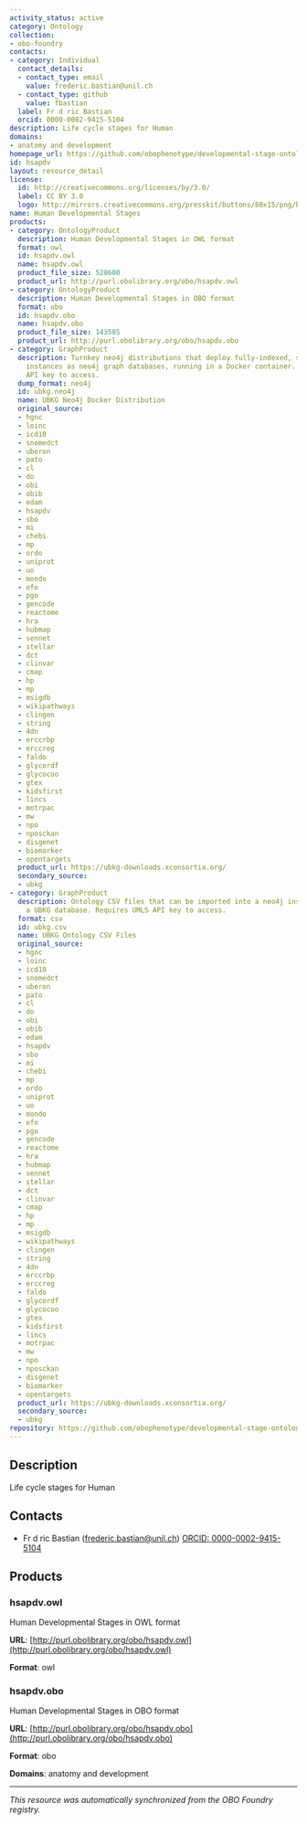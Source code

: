 ```yaml
---
activity_status: active
category: Ontology
collection:
- obo-foundry
contacts:
- category: Individual
  contact_details:
  - contact_type: email
    value: frederic.bastian@unil.ch
  - contact_type: github
    value: fbastian
  label: Fr d ric Bastian
  orcid: 0000-0002-9415-5104
description: Life cycle stages for Human
domains:
- anatomy and development
homepage_url: https://github.com/obophenotype/developmental-stage-ontologies/wiki/HsapDv
id: hsapdv
layout: resource_detail
license:
  id: http://creativecommons.org/licenses/by/3.0/
  label: CC BY 3.0
  logo: http://mirrors.creativecommons.org/presskit/buttons/80x15/png/by.png
name: Human Developmental Stages
products:
- category: OntologyProduct
  description: Human Developmental Stages in OWL format
  format: owl
  id: hsapdv.owl
  name: hsapdv.owl
  product_file_size: 528600
  product_url: http://purl.obolibrary.org/obo/hsapdv.owl
- category: OntologyProduct
  description: Human Developmental Stages in OBO format
  format: obo
  id: hsapdv.obo
  name: hsapdv.obo
  product_file_size: 143585
  product_url: http://purl.obolibrary.org/obo/hsapdv.obo
- category: GraphProduct
  description: Turnkey neo4j distributions that deploy fully-indexed, standalone UBKG
    instances as neo4j graph databases, running in a Docker container. Requires UMLS
    API key to access.
  dump_format: neo4j
  id: ubkg.neo4j
  name: UBKG Neo4j Docker Distribution
  original_source:
  - hgnc
  - loinc
  - icd10
  - snomedct
  - uberon
  - pato
  - cl
  - do
  - obi
  - obib
  - edam
  - hsapdv
  - sbo
  - mi
  - chebi
  - mp
  - ordo
  - uniprot
  - uo
  - mondo
  - efo
  - pgo
  - gencode
  - reactome
  - hra
  - hubmap
  - sennet
  - stellar
  - dct
  - clinvar
  - cmap
  - hp
  - mp
  - msigdb
  - wikipathways
  - clingen
  - string
  - 4dn
  - erccrbp
  - erccreg
  - faldo
  - glycordf
  - glycocoo
  - gtex
  - kidsfirst
  - lincs
  - motrpac
  - mw
  - npo
  - nposckan
  - disgenet
  - biomarker
  - opentargets
  product_url: https://ubkg-downloads.xconsortia.org/
  secondary_source:
  - ubkg
- category: GraphProduct
  description: Ontology CSV files that can be imported into a neo4j instance to create
    a UBKG database. Requires UMLS API key to access.
  format: csv
  id: ubkg.csv
  name: UBKG Ontology CSV Files
  original_source:
  - hgnc
  - loinc
  - icd10
  - snomedct
  - uberon
  - pato
  - cl
  - do
  - obi
  - obib
  - edam
  - hsapdv
  - sbo
  - mi
  - chebi
  - mp
  - ordo
  - uniprot
  - uo
  - mondo
  - efo
  - pgo
  - gencode
  - reactome
  - hra
  - hubmap
  - sennet
  - stellar
  - dct
  - clinvar
  - cmap
  - hp
  - mp
  - msigdb
  - wikipathways
  - clingen
  - string
  - 4dn
  - erccrbp
  - erccreg
  - faldo
  - glycordf
  - glycocoo
  - gtex
  - kidsfirst
  - lincs
  - motrpac
  - mw
  - npo
  - nposckan
  - disgenet
  - biomarker
  - opentargets
  product_url: https://ubkg-downloads.xconsortia.org/
  secondary_source:
  - ubkg
repository: https://github.com/obophenotype/developmental-stage-ontologies
---
```

## Description

Life cycle stages for Human

## Contacts

- Fr d ric Bastian (frederic.bastian@unil.ch) [ORCID: 0000-0002-9415-5104](https://orcid.org/0000-0002-9415-5104)

## Products

### hsapdv.owl

Human Developmental Stages in OWL format

**URL**: [http://purl.obolibrary.org/obo/hsapdv.owl](http://purl.obolibrary.org/obo/hsapdv.owl)

**Format**: owl

### hsapdv.obo

Human Developmental Stages in OBO format

**URL**: [http://purl.obolibrary.org/obo/hsapdv.obo](http://purl.obolibrary.org/obo/hsapdv.obo)

**Format**: obo

**Domains**: anatomy and development

---

*This resource was automatically synchronized from the OBO Foundry registry.*
